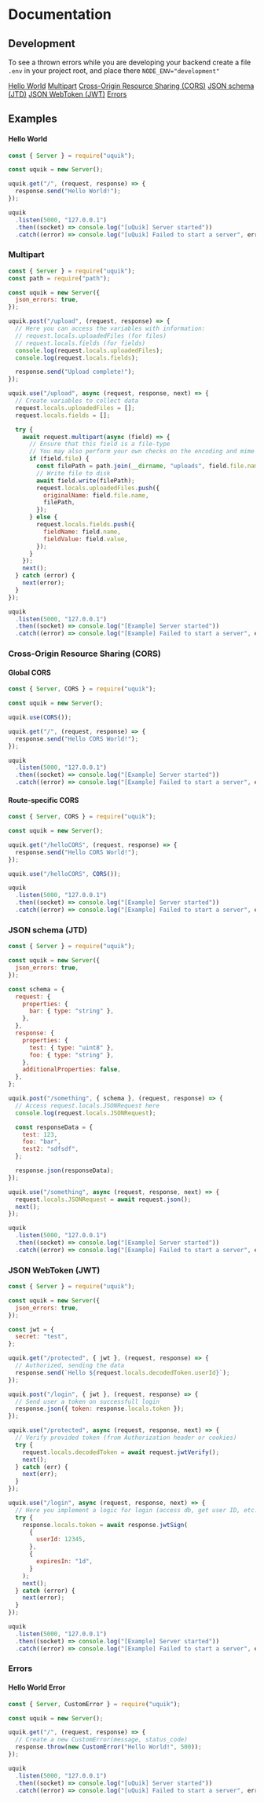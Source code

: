 # Documentation

## Development
To see a thrown errors while you are developing your backend create a file `.env` in your project root, and place there `NODE_ENV="development"`

[Hello World](https://github.com/piliugin-anton/uQuik/tree/master/docs#hello-world)
[Multipart](https://github.com/piliugin-anton/uQuik/tree/master/docs#multipart)
[Cross-Origin Resource Sharing (CORS)](https://github.com/piliugin-anton/uQuik/tree/master/docs#cross-origin-resource-sharing-cors)
[JSON schema (JTD)](https://github.com/piliugin-anton/uQuik/tree/master/docs#json-schema-jtd)
[JSON WebToken (JWT)](https://github.com/piliugin-anton/uQuik/tree/master/docs#json-webtoken-jwt)
[Errors](https://github.com/piliugin-anton/uQuik/tree/master/docs#errors)

## Examples

#### Hello World
```javascript
const { Server } = require("uquik");

const uquik = new Server();

uquik.get("/", (request, response) => {
  response.send("Hello World!");
});

uquik
  .listen(5000, "127.0.0.1")
  .then((socket) => console.log("[uQuik] Server started"))
  .catch((error) => console.log("[uQuik] Failed to start a server", error));

```

### Multipart

```javascript
const { Server } = require("uquik");
const path = require("path");

const uquik = new Server({
  json_errors: true,
});

uquik.post("/upload", (request, response) => {
  // Here you can access the variables with information:
  // request.locals.uploadedFiles (for files)
  // request.locals.fields (for fields)
  console.log(request.locals.uploadedFiles);
  console.log(request.locals.fields);

  response.send("Upload complete!");
});

uquik.use("/upload", async (request, response, next) => {
  // Create variables to collect data
  request.locals.uploadedFiles = [];
  request.locals.fields = [];

  try {
    await request.multipart(async (field) => {
      // Ensure that this field is a file-type
      // You may also perform your own checks on the encoding and mime type as needed
      if (field.file) {
        const filePath = path.join(__dirname, "uploads", field.file.name);
        // Write file to disk
        await field.write(filePath);
        request.locals.uploadedFiles.push({
          originalName: field.file.name,
          filePath,
        });
      } else {
        request.locals.fields.push({
          fieldName: field.name,
          fieldValue: field.value,
        });
      }
    });
    next();
  } catch (error) {
    next(error);
  }
});

uquik
  .listen(5000, "127.0.0.1")
  .then((socket) => console.log("[Example] Server started"))
  .catch((error) => console.log("[Example] Failed to start a server", error));

```

### Cross-Origin Resource Sharing (CORS)

#### Global CORS

```javascript
const { Server, CORS } = require("uquik");

const uquik = new Server();

uquik.use(CORS());

uquik.get("/", (request, response) => {
  response.send("Hello CORS World!");
});

uquik
  .listen(5000, "127.0.0.1")
  .then((socket) => console.log("[Example] Server started"))
  .catch((error) => console.log("[Example] Failed to start a server", error));
```

#### Route-specific CORS
```javascript
const { Server, CORS } = require("uquik");

const uquik = new Server();

uquik.get("/helloCORS", (request, response) => {
  response.send("Hello CORS World!");
});

uquik.use("/helloCORS", CORS());

uquik
  .listen(5000, "127.0.0.1")
  .then((socket) => console.log("[Example] Server started"))
  .catch((error) => console.log("[Example] Failed to start a server", error));

```

### JSON schema (JTD)
```javascript
const { Server } = require("uquik");

const uquik = new Server({
  json_errors: true,
});

const schema = {
  request: {
    properties: {
      bar: { type: "string" },
    },
  },
  response: {
    properties: {
      test: { type: "uint8" },
      foo: { type: "string" },
    },
    additionalProperties: false,
  },
};

uquik.post("/something", { schema }, (request, response) => {
  // Access request.locals.JSONRequest here
  console.log(request.locals.JSONRequest);

  const responseData = {
    test: 123,
    foo: "bar",
    test2: "sdfsdf",
  };

  response.json(responseData);
});

uquik.use("/something", async (request, response, next) => {
  request.locals.JSONRequest = await request.json();
  next();
});

uquik
  .listen(5000, "127.0.0.1")
  .then((socket) => console.log("[Example] Server started"))
  .catch((error) => console.log("[Example] Failed to start a server", error));

```

### JSON WebToken (JWT)
```javascript
const { Server } = require("uquik");

const uquik = new Server({
  json_errors: true,
});

const jwt = {
  secret: "test",
};

uquik.get("/protected", { jwt }, (request, response) => {
  // Authorized, sending the data
  response.send(`Hello ${request.locals.decodedToken.userId}`);
});

uquik.post("/login", { jwt }, (request, response) => {
  // Send user a token on successfull login
  response.json({ token: response.locals.token });
});

uquik.use("/protected", async (request, response, next) => {
  // Verify provided token (from Authorization header or cookies)
  try {
    request.locals.decodedToken = await request.jwtVerify();
    next();
  } catch (err) {
    next(err);
  }
});

uquik.use("/login", async (request, response, next) => {
  // Here you implement a logic for login (access db, get user ID, etc.)
  try {
    response.locals.token = await response.jwtSign(
      {
        userId: 12345,
      },
      {
        expiresIn: "1d",
      }
    );
    next();
  } catch (error) {
    next(error);
  }
});

uquik
  .listen(5000, "127.0.0.1")
  .then((socket) => console.log("[Example] Server started"))
  .catch((error) => console.log("[Example] Failed to start a server", error));
```

### Errors

#### Hello World Error
```javascript
const { Server, CustomError } = require("uquik");

const uquik = new Server();

uquik.get("/", (request, response) => {
  // Create a new CustomError(message, status_code)
  response.throw(new CustomError("Hello World!", 500));
});

uquik
  .listen(5000, "127.0.0.1")
  .then((socket) => console.log("[uQuik] Server started"))
  .catch((error) => console.log("[uQuik] Failed to start a server", error));

```
